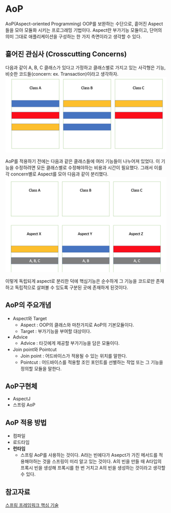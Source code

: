 # AoP
AoP(Aspect-oriented Programming) OOP를 보완하는 수단으로, 흩어진 Aspect들을 모아 모듈화 시키는 프로그래밍 기법이다. Aspect란 부가기능 모듈이고, 단어의 의미 그대로 애플리케이션을 구성하는 한 가지 측면이라고 생각할 수 있다. 

## 흩어진 관심사 (Crosscutting Concerns)
다음과 같이 A, B, C 클래스가 있다고 가정하고
클래스별로 가지고 있는 사각형은 기능, 비슷한 코드들(concern: ex. Transaction)이라고 생각하자.
![](../img/aop_class.png)

AoP를 적용하기 전에는 다음과 같은 클래스들에 여러 기능들이 나누어져 있었다. 이 기능을 수정하려면 모든 클래스별로 수정해야하는 비용과 시간이 필요했다. 그래서 이를 각 concern별로 Aspect를 모아 다음과 같이 분리했다.
![](../img/aop_aspect.png)

이렇게 독립되게 aspect로 분리한 덕에 핵심기능은 순수하게 그 기능을 코드로만 존재하고 독립적으로 살펴볼 수 있도록 구분된 곳에 존재하게 된것이다.

## AoP의 주요개념
- Aspect와 Target
    - Aspect : OOP의 클래스와 마찬가지로 AoP의 기본모듈이다.
    - Target : 부가기능을 부여할 대상이다.
- Advice
    - Advice : 타깃에게 제공할 부가기능을 담은 모듈이다.
- Join point와 Pointcut
    - Join point : 어드바이스가 적용될 수 있는 위치를 말한다.
    - Pointcut : 어드바이스를 적용할 조인 포인트를 선별하는 작업 또는 그 기능을 정의할 모듈을 말한다.

## AoP구현체
- AspectJ
- 스프링 AoP

## AoP 적용 방법
- 컴파일
- 로드타임
- **런타임**
    - 스프링 AoP를 사용하는 것이다. A라는 빈에다가 Asepct가 가진 메서드를 적용해야하는 것을 스프링이 미리 알고 있는 것이다. A의 빈을 만들 때 A타입의 프록시 빈을 생성해 프록시를 한 번 거치고 A의 빈을 생성하는 것이라고 생각할 수 있다.


## 참고자료
[스프링 프레임워크 핵심 기술](https://www.inflearn.com/course/spring-framework_core/dashboard)

